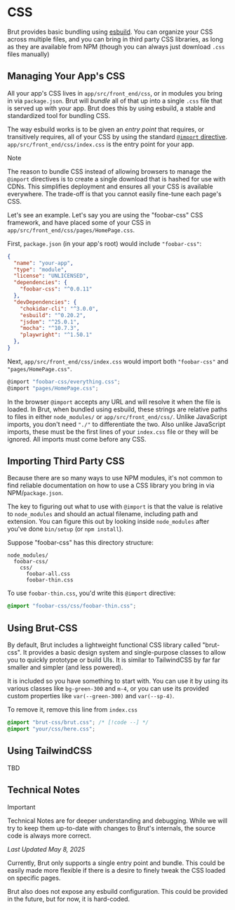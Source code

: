 # CSS

Brut provides basic bundling using [esbuild](https://esbuild.github.io/). You can organize your CSS across
multiple files, and you can bring in third party CSS libraries, as long as they are available from NPM (though you can always just download `.css` files manually)

## Managing Your App's CSS

All your app's CSS lives in `app/src/front_end/css`, or in modules you bring in via `package.json`.  Brut
will *bundle* all of that up into a single `.css` file that is served up with your app.  Brut does this by using
esbuild, a stable and standardized tool for bundling CSS.

The way esbuild works is to be given an *entry point* that requires, or transitively requires, all of your
CSS by using the standard [`@import` directive](https://developer.mozilla.org/en-US/docs/Web/CSS/@import). `app/src/front_end/css/index.css` is the entry point for your app.

> [!NOTE]
> The reason to bundle CSS instead of allowing browsers to manage the `@import`
> directives is to create a single download that is hashed for use with CDNs.  This simplifies 
> deployment and ensures all your CSS is available everywhere.  The trade-off is that you cannot
> easily fine-tune each page's CSS.

Let's see an example.  Let's say you are using the "foobar-css" CSS framework, and have placed some of your CSS in `app/src/front_end/css/pages/HomePage.css`.

First, `package.json` (in your app's root) would include `"foobar-css"`:

```json {6}
{
  "name": "your-app",
  "type": "module",
  "license": "UNLICENSED",
  "dependencies": {
    "foobar-css": "^0.0.11"
  },
  "devDependencies": {
    "chokidar-cli": "^3.0.0",
    "esbuild": "^0.20.2",
    "jsdom": "^25.0.1",
    "mocha": "^10.7.3",
    "playwright": "^1.50.1"
  },
}
```

Next, `app/src/front_end/css/index.css` would import both `"foobar-css"` and `"pages/HomePage.css"`.

```javascript
@import "foobar-css/everything.css";
@import "pages/HomePage.css";
```

In the browser `@import` accepts any URL and will resolve it when the file is loaded.  In Brut, when bundled using esbuild, these strings are relative paths to files in either `node_modules/` or `app/src/front_end/css/`.  Unlike JavaScript imports, you don't need `"./"` to differentiate the two. Also unlike JavaScript imports, these must be the first lines of your `index.css` file or they will be ignored. All imports must come before any CSS.

## Importing Third Party CSS

Because there are so many ways to use NPM modules, it's not common to find reliable documentation on how to use a CSS library you bring in via NPM/`package.json`.

The key to figuring out what to use with `@import` is that the value is relative to `node_modules` and should an actual filename, including path and extension. You can figure this out by looking inside `node_modules` after you've done `bin/setup` (or `npm install`).

Suppose "foobar-css" has this directory structure:

```
node_modules/
  foobar-css/
    css/
      foobar-all.css
      foobar-thin.css
```

To use `foobar-thin.css`, you'd write this `@import` directive:

```css
@import "foobar-css/css/foobar-thin.css";
```

## Using Brut-CSS

By default, Brut includes a lightweight functional CSS library called "brut-css".  It provides a basic design system and single-purpose classes to allow you to quickly prototype or build UIs.  It is similar to TailwindCSS by far far smaller and simpler (and less powered).

It is included so you have something to start with. You can use it by using its various classes like `bg-green-300` and `m-4`, or you can use its provided custom properties like `var(--green-300)` and `var(--sp-4)`.

To remove it, remove this line from `index.css`

```css
@import "brut-css/brut.css"; /* [!code --] */
@import "your/css/here.css";
```

## Using TailwindCSS

TBD

## Technical Notes

> [!IMPORTANT]
> Technical Notes are for deeper understanding and debugging. While we will try to keep them up-to-date with changes to Brut's
> internals, the source code is always more correct.

_Last Updated May 8, 2025_

Currently, Brut only supports a single entry point and bundle.  This could be easily made more flexible if there
is a desire to finely tweak the CSS loaded on specific pages.

Brut also does not expose any esbuild configuration.  This could be provided in the future, but for now, it is
hard-coded.
